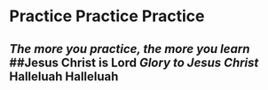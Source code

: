 # Practice Practice Practice
 _The more you practice, the more you learn_
 ##Jesus Christ is Lord
***Glory to Jesus Christ***
**Halleluah Halleluah**
-------------------------------------------------


